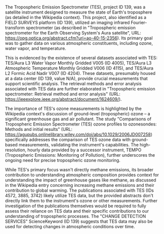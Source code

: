 The Tropospheric Emission Spectrometer (TES), project ID 139, was a satellite instrument designed to measure the state of Earth's troposphere (as detailed in the Wikipedia context).  This project, also identified as a FIELD SURVEYS platform (ID 139), utilized an imaging infrared Fourier-transform spectrometer (as described in "Tropospheric emission spectrometer for the Earth Observing System's Aura satellite", URL: https://opg.optica.org/abstract.cfm?uri=ao-40-15-2356).  Its primary goal was to gather data on various atmospheric constituents,  including ozone, water vapor, and temperature.

This is evidenced by the existence of several datasets associated with TES: TES/Aura L3 Water Vapor Monthly Gridded V005 (ID 4005), TES/Aura L3 Atmospheric Temperature Monthly Gridded V006 (ID 4115), and TES/Aura L2 Formic Acid Nadir V007 (ID 4204). These datasets, presumably housed at a data center (ID 139, value N/A), provide crucial measurements that support scientific analysis.  The  retrieval methods and error analysis associated with TES data are further elaborated in "Tropospheric emission spectrometer: Retrieval method and error analysis" (URL: https://ieeexplore.ieee.org/abstract/document/1624609/).

The importance of TES's ozone measurements is highlighted by the Wikipedia context's discussion of ground-level (tropospheric) ozone – a significant greenhouse gas and air pollutant.  The study "Comparisons of Tropospheric Emission Spectrometer (TES) ozone profiles to ozonesondes: Methods and initial results" (URL: https://agupubs.onlinelibrary.wiley.com/doi/abs/10.1029/2006JD007258) specifically addresses the comparison of TES ozone data with ground-based measurements, validating the instrument's capabilities.  The high-resolution, hourly data provided by a successor instrument, TEMPO (Tropospheric Emissions: Monitoring of Pollution), further underscores the ongoing need for precise tropospheric ozone monitoring.

While TES's primary focus wasn't directly methane emissions, its broader contribution to understanding atmospheric composition provides context for understanding the impact of greenhouse gases like methane, as discussed in the Wikipedia entry concerning increasing methane emissions and their contribution to global warming.  The publications associated with TES (IDs 4572, 3885, 3742) likely utilize TES data, but the provided abstracts don't directly link them to the instrument's ozone or other measurements.  Further investigation of the publications themselves would be required to fully assess their reliance on TES data and their specific contributions to our understanding of tropospheric processes.  The "CHANGE DETECTION SERVICES" ScienceKeyword (ID 139) suggests that TES data may also be used for detecting changes in atmospheric conditions over time.
